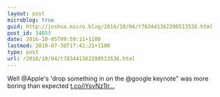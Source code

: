 ```yaml
---
layout: post
microblog: true
guid: http://joshua.micro.blog/2016/10/04/t783441362280513536.html
post_id: 34853
date: 2016-10-05T09:59:11+1100
lastmod: 2019-07-30T17:41:21+1100
type: post
url: /2016/10/04/t783441362280513536.html
---
```

Well @Apple's 'drop something in on the @google keynote" was more boring than expected [t.co/iYsvNz1Ir...](https://t.co/iYsvNz1Irx)
